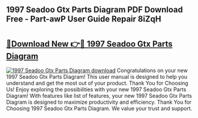 ## 1997 Seadoo Gtx Parts Diagram PDF Download Free - Part-awP User Guide Repair 8iZqH

# <h2><a href="http://dfkv6t.blite.top/?on=1997+Seadoo+Gtx+Parts+Diagram">🔗Download New 👉🔴 1997 Seadoo Gtx Parts Diagram</a></h2>

[![1997 Seadoo Gtx Parts Diagram download](https://i.imgur.com/lujVjoI.png)](http://dfkv6t.blite.top/?on=1997+Seadoo+Gtx+Parts+Diagram)
Congratulations on your new 1997 Seadoo Gtx Parts Diagram! This user manual is designed to help you understand and get the most out of your product. Thank You for Choosing Us! Enjoy exploring the possibilities with your new 1997 Seadoo Gtx Parts Diagram! With features like list of features, your new 1997 Seadoo Gtx Parts Diagram is designed to maximize productivity and efficiency. Thank You for Choosing 1997 Seadoo Gtx Parts Diagram. We value your trust and support.

